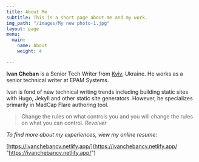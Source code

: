 ```yaml
---
title: About Me
subtitle: This is a short page about me and my work.
img_path: "/images/My new photo-1.jpg"
layout: page
menu:
  main:
    name: About
    weight: 4

---
```

**Ivan Cheban** is a Senior Tech Writer from [Kyiv](https://en.wikipedia.org/wiki/Kiev "Kyiv"), Ukraine. He works as a senior technical writer at EPAM Systems.

Ivan is fond of new technical writing trends including building static sites with Hugo, Jekyll and other static site generators. However, he specializes primarily in MadCap Flare authoring tool.

> Change the rules on what controls you and you will change the rules on what you can control. <cite>Revolver</cite>

_To find more about my experiences, view my online resume:_

[https://ivanchebancv.netlify.app/](https://ivanchebancv.netlify.app/ "https://ivanchebancv.netlify.app/")